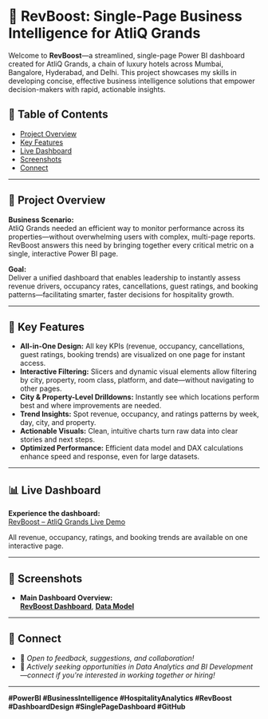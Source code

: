 # 🚀 RevBoost: Single-Page Business Intelligence for AtliQ Grands

Welcome to **RevBoost**—a streamlined, single-page Power BI dashboard created for AtliQ Grands, a chain of luxury hotels across Mumbai, Bangalore, Hyderabad, and Delhi. This project showcases my skills in developing concise, effective business intelligence solutions that empower decision-makers with rapid, actionable insights.

## 📂 Table of Contents

- [Project Overview](#project-overview)
- [Key Features](#key-features)
- [Live Dashboard](#live-dashboard)
- [Screenshots](#screenshots)
- [Connect](#connect)

---

## 🏢 Project Overview

**Business Scenario:**  
AtliQ Grands needed an efficient way to monitor performance across its properties—without overwhelming users with complex, multi-page reports. RevBoost answers this need by bringing together every critical metric on a single, interactive Power BI page.

**Goal:**  
Deliver a unified dashboard that enables leadership to instantly assess revenue drivers, occupancy rates, cancellations, guest ratings, and booking patterns—facilitating smarter, faster decisions for hospitality growth.

---

## 🌟 Key Features

- **All-in-One Design:** All key KPIs (revenue, occupancy, cancellations, guest ratings, booking trends) are visualized on one page for instant access.
- **Interactive Filtering:** Slicers and dynamic visual elements allow filtering by city, property, room class, platform, and date—without navigating to other pages.
- **City & Property-Level Drilldowns:** Instantly see which locations perform best and where improvements are needed.
- **Trend Insights:** Spot revenue, occupancy, and ratings patterns by week, day, city, and property.
- **Actionable Visuals:** Clean, intuitive charts turn raw data into clear stories and next steps.
- **Optimized Performance:** Efficient data model and DAX calculations enhance speed and response, even for large datasets.

---

## 📊 Live Dashboard

**Experience the dashboard:**  
[RevBoost – AtliQ Grands Live Demo](https://app.powerbi.com/view?r=eyJrIjoiYzBmNTVlMDQtYzdhYS00ZjNlLTk3NzctN2NlNjk3MjBmMTcxIiwidCI6ImM2ZTU0OWIzLTVmNDUtNDAzMi1hYWU5LWQ0MjQ0ZGM1YjJjNCJ9)

All revenue, occupancy, ratings, and booking trends are available on one interactive page.

---

## 📸 Screenshots

- **Main Dashboard Overview:**  
  **[RevBoost Dashboard](https://github.com/addankisrinivas/RevBoost-Business-Intelligence-for-AtliQ-Grands/blob/main/Revenue_insights.png)**, 
  **[Data Model](https://github.com/addankisrinivas/RevBoost-Business-Intelligence-for-AtliQ-Grands/blob/main/Data_model_Revboost.png)**
  

---

## 🔗 Connect

- 💬 *Open to feedback, suggestions, and collaboration!*
- 👔 *Actively seeking opportunities in Data Analytics and BI Development—connect if you're interested in working together or hiring!*

---

**#PowerBI #BusinessIntelligence #HospitalityAnalytics #RevBoost #DashboardDesign #SinglePageDashboard #GitHub**
